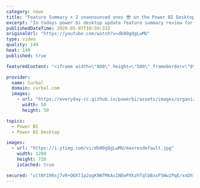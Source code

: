 ```yaml
---
category: news
title: "Feature Summary + 2 unannounced ones 😎 on the Power BI Desktop Update April 2020"
excerpt: "In todays power bi desktop update feature summary review for April 2020, we are going to go through the following topics:  Lasso select for visuals Shortcuts for grouping and ungrouping visuals Conditional formatting for totals and subtotals in power bi matrix i icon for properties in power query Personalize"
publishedDateTime: 2020-05-07T10:59:33Z
originalUrl: "https://youtube.com/watch?v=db00gQgLwMU"
type: video
quality: 149
heat: 149
published: true

featuredContent: "<iframe width=\"800\" height=\"500\" frameborder=\"0\" src=\"https://www.youtube.com/embed/db00gQgLwMU\" allow=\"accelerometer; autoplay; encrypted-media; gyroscope; picture-in-picture\" allowfullscreen></iframe>"

provider:
  name: Curbal
  domain: curbal.com
  images:
    - url: "https://everyday-cc.github.io/powerbi/assets/images/organizations/curbal.com-50x50.jpg"
      width: 50
      height: 50

topics:
  - Power BI
  - Power BI Desktop

images:
  - url: "https://i.ytimg.com/vi/db00gQgLwMU/maxresdefault.jpg"
    width: 1280
    height: 720
    isCached: true

secured: "ultNY198sj7vR+QOXl1p2ogK9W7MkAs1NEwPXkzhTqlbBxxF5Ww2PqE/xnDhlt7OkwQA0i25Gc/5/vq2Dqgusuu+l5cFChwHAZzcYgbK7rcWizKaHxUDuE1BWoIdXYrZn5QfIn/L/oTgyulavJE8pdqy/jPymFknVrHfmFE03Y11zXrAD35n0utR13LxWdrunfwlIUDf+KIfdb0FDJ3WP4A0oQUYpLH3rIbCKeDcXsCfnH2q8PTatdiBUTsgTtr8v7Fn+leYoIjck5z56qTdP7HcRx5Mc/K4vUqSzPBTFbG3fN92LwukqJBZ+u9GcrBl5kmyMziSO5CZsqUaiEbjgi32UTFnu1X2Pww6z0rdPij+2ikV2bEoLx7DfDyFsxjF5nBJr5n4SMuxtXanmPwY0ci8o92sZIe/7zCwN8e33wV5tFnPIhxMypY+bBuYzdpJ;Cch3eg8m96AiY+d6qG8mAA=="
---
```


